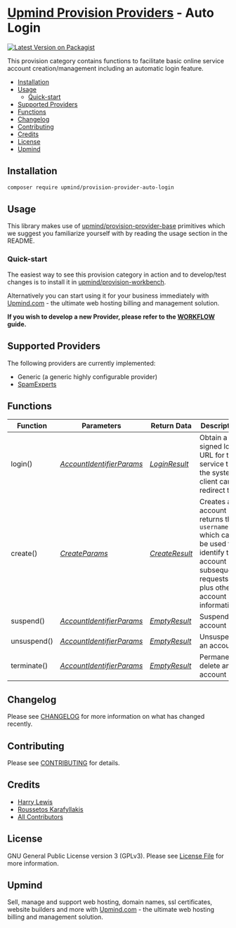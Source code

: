 # [Upmind Provision Providers](https://github.com/upmind-automation) - Auto Login

[![Latest Version on Packagist](https://img.shields.io/packagist/v/upmind/provision-provider-auto-login.svg?style=flat-square)](https://packagist.org/packages/upmind/provision-provider-auto-login)

This provision category contains functions to facilitate basic online service account creation/management including an automatic login feature.

- [Installation](#installation)
- [Usage](#usage)
  - [Quick-start](#quick-start)
- [Supported Providers](#supported-providers)
- [Functions](#functions)
- [Changelog](#changelog)
- [Contributing](#contributing)
- [Credits](#credits)
- [License](#license)
- [Upmind](#upmind)

## Installation

```bash
composer require upmind/provision-provider-auto-login
```

## Usage

This library makes use of [upmind/provision-provider-base](https://packagist.org/packages/upmind/provision-provider-base) primitives which we suggest you familiarize yourself with by reading the usage section in the README.

### Quick-start

The easiest way to see this provision category in action and to develop/test changes is to install it in [upmind/provision-workbench](https://github.com/upmind-automation/provision-workbench#readme).

Alternatively you can start using it for your business immediately with [Upmind.com](https://upmind.com/start) - the ultimate web hosting billing and management solution.

**If you wish to develop a new Provider, please refer to the [WORKFLOW](WORKFLOW.md) guide.**

## Supported Providers

The following providers are currently implemented:
  - Generic (a generic highly configurable provider)
  - [SpamExperts](https://api.antispamcloud.com/api/help.php)

## Functions

| Function | Parameters | Return Data | Description |
|---|---|---|---|
| login() | [_AccountIdentifierParams_](src/Data/AccountIdentifierParams.php) | [_LoginResult_](src/Data/LoginResult.php) | Obtain a signed login URL for the service that the system client can redirect to |
| create() | [_CreateParams_](src/Data/CreateParams.php) | [_CreateResult_](src/Data/CreateResult.php) | Creates an account and returns the `username` which can be used to identify the account in subsequent requests, plus other account information |
| suspend() | [_AccountIdentifierParams_](src/Data/AccountIdentifierParams.php) | [_EmptyResult_](src/Data/EmptyResult.php) | Suspend an account |
| unsuspend() | [_AccountIdentifierParams_](src/Data/AccountIdentifierParams.php) | [_EmptyResult_](src/Data/EmptyResult.php) | Unsuspend an account |
| terminate() | [_AccountIdentifierParams_](src/Data/AccountIdentifierParams.php) | [_EmptyResult_](src/Data/EmptyResult.php) | Permanently delete an account |

## Changelog

Please see [CHANGELOG](CHANGELOG.md) for more information on what has changed recently.

## Contributing

Please see [CONTRIBUTING](CONTRIBUTING.md) for details.

## Credits

 - [Harry Lewis](https://github.com/uphlewis)
 - [Roussetos Karafyllakis](https://github.com/RoussKS)
 - [All Contributors](../../contributors)

## License

GNU General Public License version 3 (GPLv3). Please see [License File](LICENSE.md) for more information.

## Upmind

Sell, manage and support web hosting, domain names, ssl certificates, website builders and more with [Upmind.com](https://upmind.com/start) - the ultimate web hosting billing and management solution.
